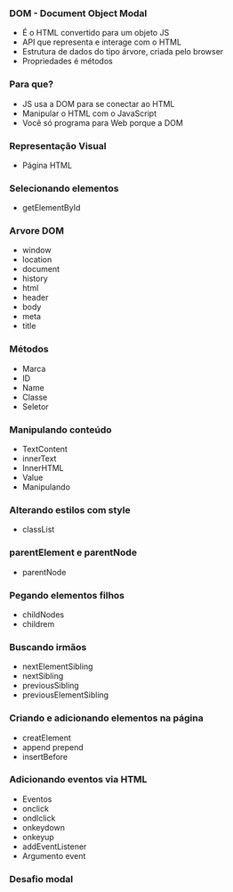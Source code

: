 ### DOM - Document Object Modal
- É o HTML convertido para um objeto JS
- API que representa e interage com o HTML
- Estrutura de dados do tipo árvore, criada pelo browser
- Propriedades é métodos

### Para que?
- JS usa a DOM para se conectar ao HTML
- Manipular o HTML com o JavaScript
- Você só programa para Web porque a DOM

### Representação Visual
- Página HTML

### Selecionando elementos
- getElementById

### Arvore DOM
- window
- location
- document
- history
- html
- header
- body
- meta
- title


### Métodos
- Marca  
- ID
- Name
- Classe
- Seletor

### Manipulando conteúdo
- TextContent
- innerText
- InnerHTML
- Value
- Manipulando 

### Alterando estilos com style
- classList

### parentElement e parentNode
- parentNode

### Pegando elementos filhos
- childNodes
- childrem
### Buscando irmãos
- nextElementSibling
- nextSibling
- previousSibling
- previousElementSibling

### Criando e adicionando elementos na página
- creatElement
- append prepend
- insertBefore

### Adicionando eventos via HTML
- Eventos
- onclick
- ondlclick
- onkeydown
- onkeyup
- addEventListener
- Argumento event

### Desafio modal



